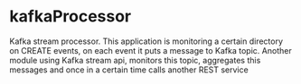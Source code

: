 # kafkaProcessor
Kafka stream processor. This application is monitoring a certain directory on CREATE events, on each event it puts a message to Kafka topic. Another module using Kafka stream api, monitors this topic, aggregates this messages and once in a certain time calls another REST service
